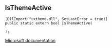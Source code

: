 ## IsThemeActive

```
[DllImport("uxtheme.dll", SetLastError = true)]
public static extern bool IsThemeActive(
   
);
```

[Microsoft documentation](https://docs.microsoft.com/en-us/windows/win32/api/uxtheme/nf-uxtheme-isthemeactive)
